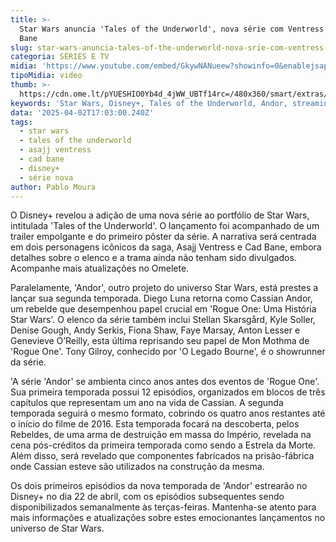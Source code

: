 ```yaml
---
title: >-
  Star Wars anuncia 'Tales of the Underworld', nova série com Ventress e Cad
  Bane
slug: star-wars-anuncia-tales-of-the-underworld-nova-srie-com-ventress-e-cad-bane
categoria: SÉRIES E TV
midia: 'https://www.youtube.com/embed/GkywNANueew?showinfo=0&enablejsapi=1'
tipoMidia: video
thumb: >-
  https://cdn.ome.lt/pYUESHIO0Yb4d_4jWW_UBTf14rc=/480x360/smart/extras/conteudos/omelete_THUMB_-_2025-04-02T131145.559.png
keywords: 'Star Wars, Disney+, Tales of the Underworld, Andor, streaming'
data: '2025-04-02T17:03:00.240Z'
tags:
  - star wars
  - tales of the underworld
  - asajj ventress
  - cad bane
  - disney+
  - série nova
author: Pablo Moura
---
```


O Disney+ revelou a adição de uma nova série ao portfólio de Star Wars, intitulada 'Tales of the Underworld'. O lançamento foi acompanhado de um trailer empolgante e do primeiro pôster da série. A narrativa será centrada em dois personagens icônicos da saga, Asajj Ventress e Cad Bane, embora detalhes sobre o elenco e a trama ainda não tenham sido divulgados. Acompanhe mais atualizações no Omelete.

Paralelamente, 'Andor', outro projeto do universo Star Wars, está prestes a lançar sua segunda temporada. Diego Luna retorna como Cassian Andor, um rebelde que desempenhou papel crucial em 'Rogue One: Uma História Star Wars'. O elenco da série também inclui Stellan Skarsgård, Kyle Soller, Denise Gough, Andy Serkis, Fiona Shaw, Faye Marsay, Anton Lesser e Genevieve O’Reilly, esta última reprisando seu papel de Mon Mothma de 'Rogue One'. Tony Gilroy, conhecido por 'O Legado Bourne', é o showrunner da série.

'A série 'Andor' se ambienta cinco anos antes dos eventos de 'Rogue One'. Sua primeira temporada possui 12 episódios, organizados em blocos de três capítulos que representam um ano na vida de Cassian. A segunda temporada seguirá o mesmo formato, cobrindo os quatro anos restantes até o início do filme de 2016. Esta temporada focará na descoberta, pelos Rebeldes, de uma arma de destruição em massa do Império, revelada na cena pós-créditos da primeira temporada como sendo a Estrela da Morte. Além disso, será revelado que componentes fabricados na prisão-fábrica onde Cassian esteve são utilizados na construção da mesma.

Os dois primeiros episódios da nova temporada de 'Andor' estrearão no Disney+ no dia 22 de abril, com os episódios subsequentes sendo disponibilizados semanalmente às terças-feiras. Mantenha-se atento para mais informações e atualizações sobre estes emocionantes lançamentos no universo de Star Wars.
